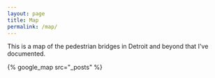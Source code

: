 ```yaml
---
layout: page
title: Map
permalink: /map/
---
```


This is a map of the pedestrian bridges in Detroit and beyond that I've documented.

{% google_map src="_posts" %}
